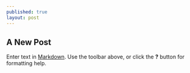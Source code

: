 ```yaml
---
published: true
layout: post
---
```




## A New Post

Enter text in [Markdown](http://daringfireball.net/projects/markdown/). Use the toolbar above, or click the **?** button for formatting help.
